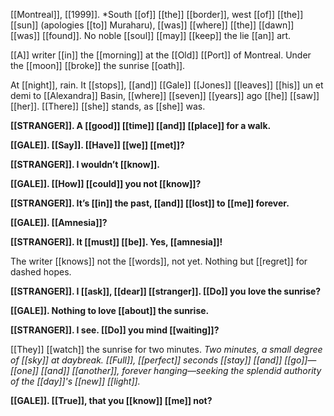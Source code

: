 [[Montreal]], [[1999]]. *South [[of]] [[the]] [[border]], west [[of]] [[the]] [[sun]] (apologies [[to]] Muraharu), [[was]] [[where]] [[the]] [[dawn]] [[was]] [[found]]. No noble [[soul]] [[may]] [[keep]] the lie [[an]] art. 

[[A]] writer [[in]] the [[morning]] at the [[Old]] [[Port]] of Montreal. Under the [[moon]] [[broke]] the sunrise [[oath]].

At [[night]], rain. It [[stops]], [[and]] [[Gale]] [[Jones]] [[leaves]] [[his]] un et demi to [[Alexandra]] Basin, [[where]] [[seven]] [[years]] ago [[he]] [[saw]] [[her]]. [[There]] [[she]] stands, as [[she]] was.

**[[STRANGER]]. A [[good]] [[time]] [[and]] [[place]] for a walk.**

**[[GALE]]. [[Say]]. [[Have]] [[we]] [[met]]?**

**[[STRANGER]]. I wouldn’t [[know]].**

**[[GALE]]. [[How]] [[could]] you not [[know]]?**

**[[STRANGER]]. It’s [[in]] the past, [[and]] [[lost]] to [[me]] forever.**

**[[GALE]]. [[Amnesia]]?**

**[[STRANGER]]. It [[must]] [[be]]. Yes, [[amnesia]]!**

The writer [[knows]] not the [[words]], not yet. Nothing but [[regret]] for dashed hopes.

**[[STRANGER]]. I [[ask]], [[dear]] [[stranger]]. [[Do]] you love the sunrise?**

**[[GALE]]. Nothing to love [[about]] the sunrise.**

**[[STRANGER]]. I see. [[Do]] you mind [[waiting]]?**

[[They]] [[watch]] the sunrise for two minutes. *Two minutes, a small degree of [[sky]] at daybreak. [[Full]], [[perfect]] seconds [[stay]] [[and]] [[go]]—[[one]] [[and]] [[another]], forever hanging—seeking the splendid authority of the [[day]]'s [[new]] [[light]].*

**[[GALE]]. [[True]], that you [[know]] [[me]] not?**




